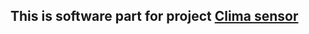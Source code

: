 This is software part for project   [Clima sensor](http://clima-sensor.ru)
--------------------------------------------------------------------------
